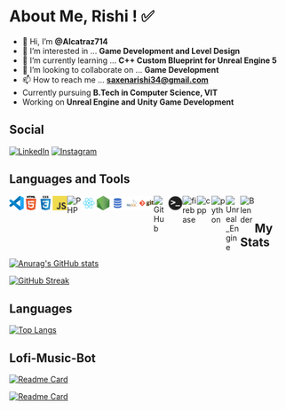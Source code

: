 # About Me, Rishi ! ✅
- 👋 Hi, I’m **@Alcatraz714**
- 👀 I’m interested in ... **Game Development and Level Design**
- 🌱 I’m currently learning ... **C++ Custom Blueprint for Unreal Engine 5**
- 💞️ I’m looking to collaborate on ... **Game Development**
- 📫 How to reach me ... **saxenarishi34@gmail.com**
- Currently pursuing **B.Tech in Computer Science, VIT**
- Working on **Unreal Engine and Unity Game Development**
## Social
[![LinkedIn](https://img.shields.io/badge/-LinkedIn-informational?style=flat-square&logo=linkedIn&logoColor=&color=black)](https://www.linkedin.com/in/rishi-saxena-2806b1209/)
[![Instagram](https://img.shields.io/badge/-Instagram-informational?style=flat-square&logo=instagram&logoColor=&color=black)](https://www.instagram.com/rishi_saxena_734/) 
<br />
## Languages and Tools

<img align="left" alt="Visual Studio Code" width="26px" src="https://raw.githubusercontent.com/github/explore/80688e429a7d4ef2fca1e82350fe8e3517d3494d/topics/visual-studio-code/visual-studio-code.png" />
<img align="left" alt="HTML5" width="26px" src="https://raw.githubusercontent.com/github/explore/80688e429a7d4ef2fca1e82350fe8e3517d3494d/topics/html/html.png" />
<img align="left" alt="CSS3" width="26px" src="https://raw.githubusercontent.com/github/explore/80688e429a7d4ef2fca1e82350fe8e3517d3494d/topics/css/css.png" />
<img align="left" alt="JavaScript" width="26px" src="https://raw.githubusercontent.com/github/explore/80688e429a7d4ef2fca1e82350fe8e3517d3494d/topics/javascript/javascript.png" />
<img align="left" alt="PHP" width="26px" src="https://raw.githubusercontent.com/jmnote/z-icons/master/svg/php.svg" />
<img align="left" alt="React" width="26px" src="https://raw.githubusercontent.com/github/explore/80688e429a7d4ef2fca1e82350fe8e3517d3494d/topics/react/react.png" />
<img align="left" alt="Node.js" width="26px" src="https://raw.githubusercontent.com/github/explore/80688e429a7d4ef2fca1e82350fe8e3517d3494d/topics/nodejs/nodejs.png" />
<img align="left" alt="SQL" width="26px" src="https://raw.githubusercontent.com/github/explore/80688e429a7d4ef2fca1e82350fe8e3517d3494d/topics/sql/sql.png" />
<img align="left" alt="MySQL" width="26px" src="https://raw.githubusercontent.com/github/explore/80688e429a7d4ef2fca1e82350fe8e3517d3494d/topics/mysql/mysql.png" />
<img align="left" alt="Git" width="26px" src="https://raw.githubusercontent.com/github/explore/80688e429a7d4ef2fca1e82350fe8e3517d3494d/topics/git/git.png" />
<img align="left" alt="GitHub" width="26px" src="https://cdn3.iconfinder.com/data/icons/inficons/512/github.png" />
<img align="left" alt="Terminal" width="26px" src="https://raw.githubusercontent.com/github/explore/80688e429a7d4ef2fca1e82350fe8e3517d3494d/topics/terminal/terminal.png" />
<img align="left" alt="firebase" width="26px" src="https://cdn4.iconfinder.com/data/icons/google-i-o-2016/512/google_firebase-2-128.png" />
<img align="left" alt="cpp" width="26px" src="https://i.imgur.com/Ao2P8iG.png" />
<img align="left" alt="python" width="26px" src="https://github.com/jalbertsr/logo-badge-images/blob/master/img/rsz_python.png?raw=true" />
<img align="left" alt="Unreal_Engine" width="26px" src="https://encrypted-tbn0.gstatic.com/images?q=tbn:ANd9GcTKQ3sCj88CaR4wNvIxDxcxQ37sdIi8ijNWn6aHmzsONsUrfojserf0CRrWdSxWV5afIeM&usqp=CAU" />
<img align="left" alt="Blender" width="26px" src="https://iconarchive.com/download/i98223/dakirby309/simply-styled/Blender.ico" />

<br />

## My Stats

[![Anurag's GitHub stats](https://github-readme-stats.vercel.app/api?username=Alcatraz714&theme=tokyonight&hide_border=true)](https://github.com/anuraghazra/github-readme-stats)

[![GitHub Streak](http://github-readme-streak-stats.herokuapp.com?user=Alcatraz714&theme=tokyonight&hide_border=true)](https://git.io/streak-stats)

## Languages 

[![Top Langs](https://github-readme-stats.vercel.app/api/top-langs/?username=Alcatraz714&langs_count=10&layout=compact&theme=tokyonight&hide_border=true)](https://github.com/anuraghazra/github-readme-stats)

## Lofi-Music-Bot 

[![Readme Card](https://github-readme-stats.vercel.app/api/pin/?username=Alcatraz714&repo=Lofi-Music-bot&theme=tokyonight&hide_border=true)](https://github.com/anuraghazra/github-readme-stats)

[![Readme Card](https://github-readme-stats.vercel.app/api/pin/?username=Alcatraz714&repo=Unreal-Engine-Cpp-Survival-Game&theme=tokyonight&hide_border=true)](https://github.com/anuraghazra/github-readme-stats)


<!---
Alcatraz714/Alcatraz714 is a ✨ special ✨ repository because its `README.md` (this file) appears on your GitHub profile.
You can click the Preview link to take a look at your changes.
--->
